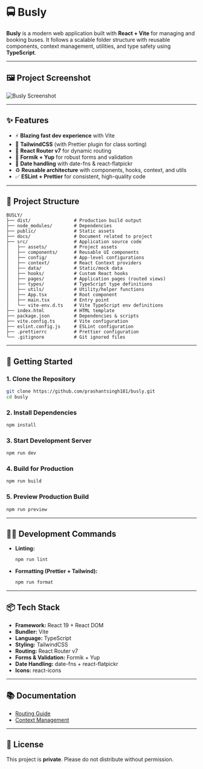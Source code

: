 # 🚍 Busly

**Busly** is a modern web application built with **React + Vite** for managing and booking buses.
It follows a scalable folder structure with reusable components, context management, utilities, and type safety using **TypeScript**.

---

## 🖼️ Project Screenshot

![Busly Screenshot](/project-screenshot.png)

---

## ✨ Features

- ⚡ **Blazing fast dev experience** with Vite
- 🎨 **TailwindCSS** (with Prettier plugin for class sorting)
- 🧭 **React Router v7** for dynamic routing
- 📝 **Formik + Yup** for robust forms and validation
- 📅 **Date handling** with date-fns & react-flatpickr
- ♻️ **Reusable architecture** with components, hooks, context, and utils
- ✅ **ESLint + Prettier** for consistent, high-quality code

---

## 📂 Project Structure

```
BUSLY/
├── dist/                # Production build output
├── node_modules/        # Dependencies
├── public/              # Static assets
├── docs/                # Document related to project
├── src/                 # Application source code
│   ├── assets/          # Project assets
│   ├── components/      # Reusable UI components
│   ├── config/          # App-level configurations
│   ├── context/         # React Context providers
│   ├── data/            # Static/mock data
│   ├── hooks/           # Custom React hooks
│   ├── pages/           # Application pages (routed views)
│   ├── types/           # TypeScript type definitions
│   ├── utils/           # Utility/helper functions
│   ├── App.tsx          # Root component
│   ├── main.tsx         # Entry point
│   └── vite-env.d.ts    # Vite TypeScript env definitions
├── index.html           # HTML template
├── package.json         # Dependencies & scripts
├── vite.config.ts       # Vite configuration
├── eslint.config.js     # ESLint configuration
├── .prettierrc          # Prettier configuration
└── .gitignore           # Git ignored files
```

---

## 🚀 Getting Started

### 1. Clone the Repository

```bash
git clone https://github.com/prashantsingh181/busly.git
cd busly
```

### 2. Install Dependencies

```bash
npm install
```

### 3. Start Development Server

```bash
npm run dev
```

### 4. Build for Production

```bash
npm run build
```

### 5. Preview Production Build

```bash
npm run preview
```

---

## 🧑‍💻 Development Commands

- **Linting:**

  ```bash
  npm run lint
  ```

- **Formatting (Prettier + Tailwind):**

  ```bash
  npm run format
  ```

---

## 📦 Tech Stack

- **Framework:** React 19 + React DOM
- **Bundler:** Vite
- **Language:** TypeScript
- **Styling:** TailwindCSS
- **Routing:** React Router v7
- **Forms & Validation:** Formik + Yup
- **Date Handling:** date-fns + react-flatpickr
- **Icons:** react-icons

---

## 📚 Documentation

- [Routing Guide](/docs/routing.md)
- [Context Management](/docs/context.md)

---

## 📜 License

This project is **private**. Please do not distribute without permission.
